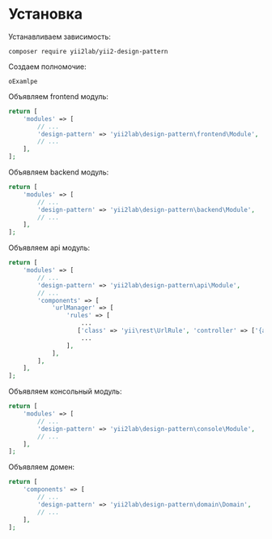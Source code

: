 Установка
===

Устанавливаем зависимость:

```
composer require yii2lab/yii2-design-pattern
```

Создаем полномочие:

```
oExamlpe
```

Объявляем frontend модуль:

```php
return [
	'modules' => [
		// ...
		'design-pattern' => 'yii2lab\design-pattern\frontend\Module',
		// ...
	],
];
```

Объявляем backend модуль:

```php
return [
	'modules' => [
		// ...
		'design-pattern' => 'yii2lab\design-pattern\backend\Module',
		// ...
	],
];
```

Объявляем api модуль:

```php
return [
	'modules' => [
		// ...
		'design-pattern' => 'yii2lab\design-pattern\api\Module',
		// ...
		'components' => [
            'urlManager' => [
                'rules' => [
                    ...
                   ['class' => 'yii\rest\UrlRule', 'controller' => ['{apiVersion}/design-pattern' => 'design-pattern/default']],
                    ...
                ],
            ],
        ],
	],
];
```

Объявляем консольный модуль:

```php
return [
	'modules' => [
		// ...
		'design-pattern' => 'yii2lab\design-pattern\console\Module',
		// ...
	],
];
```

Объявляем домен:

```php
return [
	'components' => [
		// ...
		'design-pattern' => 'yii2lab\design-pattern\domain\Domain',
		// ...
	],
];
```
